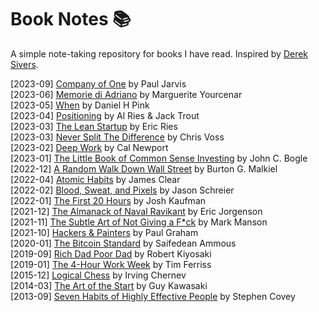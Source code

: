 # Book Notes :books:
A simple note-taking repository for books I have read. Inspired by [Derek Sivers](https://sive.rs/book).  

[2023-09] [Company of One](/books/company_of_one.md) by Paul Jarvis  
[2023-06] [Memorie di Adriano](/books/memorie_adriano.md) by Marguerite Yourcenar  
[2023-05] [When](/books/when.md) by Daniel H Pink  
[2023-04] [Positioning](/books/positioning.md) by Al Ries & Jack Trout  
[2023-03] [The Lean Startup](/books/the_lean_startup.md) by Eric Ries  
[2023-03] [Never Split The Difference](/books/never_split_the_difference.md) by Chris Voss  
[2023-02] [Deep Work](/books/deep_work.md) by Cal Newport  
[2023-01] [The Little Book of Common Sense Investing](/books/the_little_book_of_common_sense_investing.md) by John C. Bogle  
[2022-12] [A Random Walk Down Wall Street](/books/a_random_walk_down_wall_street.md) by Burton G. Malkiel  
[2022-04] [Atomic Habits](/books/atomic_habits.md) by James Clear  
[2022-02] [Blood, Sweat, and Pixels](/books/blood_sweat_pixels.md) by Jason Schreier  
[2022-01] [The First 20 Hours](/books/the_first_20_hours.md) by Josh Kaufman  
[2021-12] [The Almanack of Naval Ravikant](/books/the_almanack_of_naval_ravikant.md) by Eric Jorgenson  
[2021-11] [The Subtle Art of Not Giving a F*ck](/books/the_subtle_art_not_giving_fuck.md) by Mark Manson  
[2021-10] [Hackers & Painters](/books/hackers_and_painters.md) by Paul Graham  
[2020-01] [The Bitcoin Standard](/books/the_bitcoin_standard.md) by Saifedean Ammous  
[2019-09] [Rich Dad Poor Dad](/books/rich_dad_poor_dad.md) by Robert Kiyosaki  
[2019-01] [The 4-Hour Work Week](/books/the_four_hour_work_week.md) by Tim Ferriss  
[2015-12] [Logical Chess](/books/logical_chess.md) by Irving Chernev  
[2014-03] [The Art of the Start](/books/the_art_of_the_start.md) by Guy Kawasaki  
[2013-09] [Seven Habits of Highly Effective People](/books/the_seven_habits.md) by Stephen Covey  
